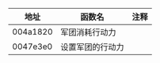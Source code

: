 | 地址     | 函数名           | 注释 |
| -------- | ---------------- | ---- |
| 004a1820 | 军团消耗行动力   |      |
| 0047e3e0 | 设置军团的行动力 |      |
